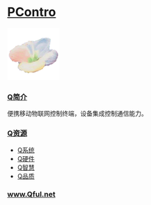 ﻿# [PContro ](https://github.com/Qful/PContro ) 
[![sites](Qful/qitas.png)](http://www.Qful.net)
### [Q简介](https://github.com/Qful/PContro ) 

便携移动物联网控制终端，设备集成控制通信能力。


### [Q资源](https://github.com/Qful/PContro )

- [Q系统](https://github.com/OS-Q)
- [Q硬件](https://github.com/sochub)
- [Q智慧](https://github.com/tfzoo)
- [Q品质](https://github.com/qitas)

### www.Qful.net
